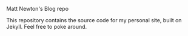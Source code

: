 Matt Newton's Blog repo

This repository contains the source code for my personal site, built on Jekyll.
Feel free to poke around.
